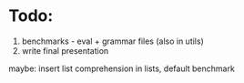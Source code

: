 # Todo:
1) benchmarks - eval + grammar files (also in utils)
2) write final presentation

maybe: insert list comprehension in lists, default benchmark
